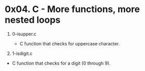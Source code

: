 # 0x04. C - More functions, more nested loops

1. 0-isupper.c
   - C function that checks for uppercase character.

2. 1-isdigit.c
  - C function that checks for a digit (0 through 9).

